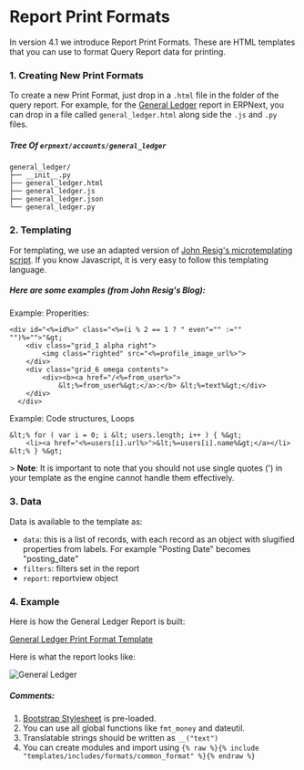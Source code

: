 # Report Print Formats

In version 4.1 we introduce Report Print Formats. These are HTML templates that you can use to format Query Report data for printing.

### 1. Creating New Print Formats

To create a new Print Format, just drop in a `.html` file in the folder of the query report. For example, for the [General Ledger](https://github.com/frappe/erpnext/tree/develop/erpnext/accounts/report/general_ledger) report in ERPNext, you can drop in a file called `general_ledger.html` along side the `.js` and `.py` files.

##### Tree Of `erpnext/accounts/general_ledger`

	general_ledger/
	├── __init__.py
	├── general_ledger.html
	├── general_ledger.js
	├── general_ledger.json
	└── general_ledger.py


### 2. Templating

For templating, we use an adapted version of [John Resig's microtemplating script](http://ejohn.org/blog/javascript-micro-templating/). If you know Javascript, it is very easy to follow this templating language.

##### Here are some examples (from John Resig's Blog):

Example: Properities:

	<div id="<%=id%>" class="<%=(i % 2 == 1 ? " even"="" :="" "")%="">"&gt;
		<div class="grid_1 alpha right">
			<img class="righted" src="<%=profile_image_url%>">
		</div>
		<div class="grid_6 omega contents">
			<div><b><a href="/<%=from_user%>">
				&lt;%=from_user%&gt;</a>:</b> &lt;%=text%&gt;</div>
		</div>
	  </div>

Example: Code structures, Loops

	&lt;% for ( var i = 0; i &lt; users.length; i++ ) { %&gt;
		<li><a href="<%=users[i].url%>">&lt;%=users[i].name%&gt;</a></li>
	&lt;% } %&gt;

&gt; **Note**: It is important to note that you should not use single quotes (') in your template as the engine cannot handle them effectively.

### 3. Data

Data is available to the template as:

- `data`: this is a list of records, with each record as an object with slugified properties from labels. For example "Posting Date" becomes "posting_date"
- `filters`: filters set in the report
- `report`: reportview object

### 4. Example

Here is how the General Ledger Report is built:

[General Ledger Print Format Template](https://github.com/frappe/erpnext/blob/develop/erpnext/accounts/report/general_ledger/general_ledger.html)

Here is what the report looks like:

![General Ledger](/assets/frappe_io/images/how-to/general-ledger.png)

##### Comments:

1. [Bootstrap Stylesheet](http://getbootstrap.com) is pre-loaded.
1. You can use all global functions like `fmt_money` and dateutil.
1. Translatable strings should be written as `__("text")`
1. You can create modules and import using `{% raw %}{% include "templates/includes/formats/common_format" %}{% endraw %}`

<!-- markdown -->